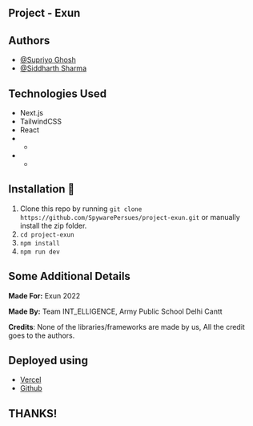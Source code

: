 ## Project - Exun

## Authors

- [@Supriyo Ghosh](https://github.com/SpywarePersues)
- [@Siddharth Sharma](https://github.com/JadugarKalakaboola)

## Technologies Used

- Next.js
- TailwindCSS
- React
- -
- -

## Installation :wrench:

1. Clone this repo by running `git clone https://github.com/SpywarePersues/project-exun.git` or manually install the zip folder.
2. `cd project-exun`
3. `npm install`
4. `npm run dev`

## Some Additional Details

**Made For:** Exun 2022

**Made By:** Team INT_ELLIGENCE, Army Public School Delhi Cantt

**Credits**: None of the libraries/frameworks are made by us, All the credit goes to the authors.

## Deployed using

- [Vercel](https://vercel.com)
- [Github](https://github.com)

## THANKS!
